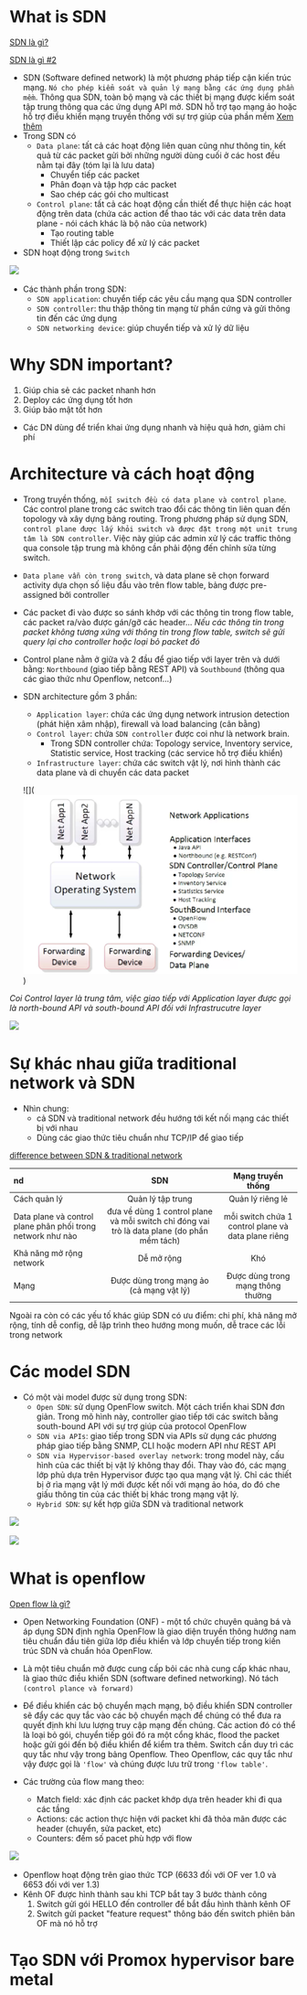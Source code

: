 # What is SDN

[SDN là gì?](https://www.geeksforgeeks.org/software-defined-networking/)

[SDN là gì #2](https://www.howtoforge.com/tutorial/software-defined-networking-sdn-architecture-and-role-of-openflow/)

- SDN (Software defined network) là một phương pháp tiếp cận kiến trúc mạng. `Nó cho phép kiểm soát và quản lý mạng bằng các ứng dụng phần mềm`. Thông qua SDN, toàn bộ mạng và các thiết bị mạng được kiểm soát tập trung thông qua các ứng dụng API mở. SDN hỗ trợ tạo mạng ảo hoặc hỗ trợ điều khiển mạng truyền thống với sự trợ giúp của phần mềm [Xem thêm](https://www.geeksforgeeks.org/difference-between-software-defined-network-and-traditional-network/)
- Trong SDN có
  - `Data plane`: tất cả các hoạt động liên quan cũng như thông tin, kết quả từ các packet gửi bởi những người dùng cuối ở các host đều nằm tại đây (tóm lại là lưu data)
    - Chuyển tiếp các packet
    - Phân đoạn và tập hợp các packet
    - Sao chép các gói cho multicast
  - `Control plane`: tất cả các hoạt động cần thiết để thực hiện các hoạt động trên data  (chứa các action để thao tác với các data trên data plane - nói cách khác là bộ não của network)
    - Tạo routing table
    - Thiết lập các policy để xử lý các packet
- SDN hoạt động trong `Switch`

![](https://media.geeksforgeeks.org/wp-content/uploads/20230405132159/Software-Defined-Networking.png)

- Các thành phần trong SDN:
  - `SDN application`: chuyển tiếp các yêu cầu mạng qua SDN controller
  - `SDN controller`: thu thập thông tin mạng từ phần cứng và gửi thông tin đến các ứng dụng
  - `SDN networking device`: giúp chuyển tiếp và xử lý dữ liệu

# Why SDN important?
1. Giúp chia sẻ các packet nhanh hơn
2. Deploy các ứng dụng tốt hơn
3. Giúp bảo mật tốt hơn
- Các DN dùng để triển khai ứng dụng nhanh và hiệu quả hơn, giảm chi phí

# Architecture và cách hoạt động
- Trong truyền thống, `mỗi switch đều có data plane và control plane`. Các control plane trong các switch trao đổi các thông tin liên quan đến topology và xây dựng bảng routing. Trong phương pháp sử dụng SDN, `control plane được lấy khỏi switch và được đặt trong một unit trung tâm là SDN controller`. Việc này giúp các admin xử lý các traffic thông qua console tập trung mà không cần phải động đến chỉnh sửa từng switch. 
- `Data plane vẫn còn trong switch`, và data plane sẽ chọn forward activity dựa chọn số liệu đầu vào trên flow table, bảng được pre-assigned bởi controller
- Các packet đi vào được so sánh khớp với các thông tin trong flow table, các packet ra/vào được gán/gỡ các header... _Nếu các thông tin trong packet không tương xứng với thông tin trong flow table, switch sẽ gửi query lại cho controller hoặc loại bỏ packet đó_
- Control plane nằm ở giữa và 2 đầu để giao tiếp với layer trên và dưới bằng: `Northbound` (giao tiếp bằng REST API) và `Southbound` (thông qua các giao thức như Openflow, netconf...)

- SDN architecture gồm 3 phần:
  - `Application layer`: chứa các ứng dụng network intrusion detection (phát hiện xâm nhập), firewall và load balancing (cân bằng)
  - `Control layer`: chứa `SDN controller` được coi như là network brain. 
    - Trong SDN controller chứa: Topology service, Inventory service, Statistic service, Host tracking (các service hỗ trợ điều khiển)
  - `Infrastructure layer`: chứa các switch vật lý, nơi hình thành các data plane và di chuyển các data packet

  ![](![Alt text](image.png))

_Coi Control layer là trung tâm, việc giao tiếp với Application layer được gọi là north-bound API và south-bound API đối với Infrastrucutre layer_

![](https://media.geeksforgeeks.org/wp-content/uploads/20230330153804/archi.jpg)

# Sự khác nhau giữa traditional network và SDN
- Nhìn chung:
  - cả SDN và traditional network đều hướng tới kết nối mạng các thiết bị với nhau
  - Dùng các giao thức tiêu chuẩn như TCP/IP để giao tiếp

[difference between SDN & traditional network](https://www.geeksforgeeks.org/difference-between-software-defined-network-and-traditional-network/)

| nd | SDN | Mạng truyền thống |
|:---------|:--------:|:---------:|
| Cách quản lý     | Quản lý tập trung   | Quản lý riêng lẻ   |
| Data plane và control plane phân phối trong network như nào     | đưa về dùng 1 control plane và mỗi switch chỉ đóng vai trò là data plane (do phần mềm tách)  | mỗi switch chứa 1 control plane và data plane riêng |
| Khả năng mở rộng network     | Dễ mở rộng   | Khó  |
| Mạng | Được dùng trong mạng ảo (cả mạng vật lý)  | Được dùng trong mạng thông thường  |

Ngoài ra còn có các yếu tố khác giúp SDN có ưu điểm: chi phí, khả năng mở rộng, tính dễ config, dễ lập trình theo hướng mong muốn, dễ trace các lỗi trong network

# Các model SDN
- Có một vài model được sử dụng trong SDN:
  - `Open SDN`: sử dụng OpenFlow switch. Một cách triển khai SDN đơn giản. Trong mô hình này, controller giao tiếp tới các switch bằng south-bound API với sự trợ giúp của protocol OpenFlow
  - `SDN via APIs`: giao tiếp trong SDN via APIs sử dụng các phương pháp giao tiếp bằng SNMP, CLI hoặc modern API như REST API
  - `SDN via Hypervisor-based overlay network`: trong model này, cấu hình của các thiết bị vật lý không thay đổi. Thay vào đó, các mạng lớp phủ dựa trên Hypervisor được tạo qua mạng vật lý. Chỉ các thiết bị ở rìa mạng vật lý mới được kết nối với mạng ảo hóa, do đó che giấu thông tin của các thiết bị khác trong mạng vật lý.
  - `Hybrid SDN`: sự kết hợp giữa SDN và traditional network

![](https://media.geeksforgeeks.org/wp-content/uploads/20230330131800/open-sdn.jpg)

![](https://media.geeksforgeeks.org/wp-content/uploads/20230330131927/sdn-supervisor.jpg)

# What is openflow

[Open flow là gì?](https://www.techtarget.com/whatis/definition/OpenFlow)

- Open Networking Foundation (ONF) - một tổ chức chuyên quảng bá và áp dụng SDN định nghĩa OpenFlow là giao diện truyền thông hướng nam tiêu chuẩn đầu tiên giữa lớp điều khiển và lớp chuyển tiếp trong kiến trúc SDN và chuẩn hóa OpenFlow.
- Là một tiêu chuẩn mở được cung cấp bỏi các nhà cung cấp khác nhau, là giao thức điều khiển SDN (software defined networking). Nó tách `(control plance và forward)` 
- Để điều khiển các bộ chuyển mạch mạng, bộ điều khiển SDN controller sẽ đẩy các quy tắc vào các bộ chuyển mạch để chúng có thể đưa ra quyết định khi lưu lượng truy cập mạng đến chúng. Các action đó có thể là loại bỏ gói, chuyển tiếp gói đó ra một cổng khác, flood the packet hoặc gửi gói đến bộ điều khiển để kiểm tra thêm. Switch cần duy trì các quy tắc như vậy trong bảng Openflow. Theo Openflow, các quy tắc như vậy được gọi là `'flow'` và chúng được lưu trữ trong `'flow table'`.

- Các trường của flow mang theo:
  - Match field: xác định các packet khớp dựa trên header khi đi qua các tầng
  - Actions: các action thực hiện với packet khi đã thỏa mãn được các header (chuyển, sửa packet, etc)
  - Counters: đếm số pacet phù hợp với flow

![](https://download.huawei.com/mdl/image/download?uuid=427b16bacba749febcbb53acc8bc8a0a)

- Openflow hoạt động trên giao thức TCP (6633 đối với OF ver 1.0 và 6653 đối với ver 1.3)
- Kênh OF được hình thành sau khi TCP bắt tay 3 bước thành công
  1. Switch gửi gói HELLO đến controller để bắt đầu hình thành kênh OF
  2. Switch gửi packet "feature request" thông báo đến switch phiên bản OF mà nó hỗ trợ 

# Tạo SDN với Promox hypervisor bare metal